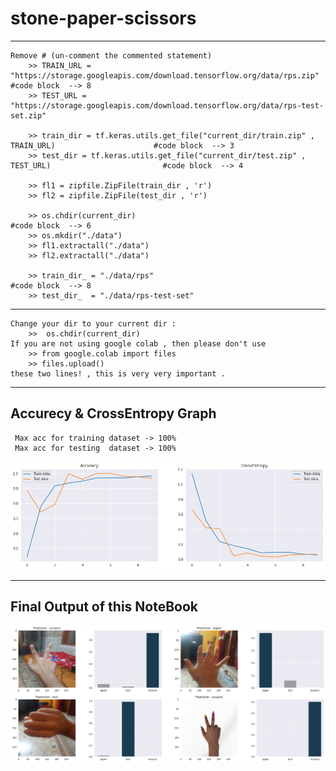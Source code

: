 # stone-paper-scissors

**********************************************
    Remove # (un-comment the commented statement) 
        >> TRAIN_URL = "https://storage.googleapis.com/download.tensorflow.org/data/rps.zip"             #code block  --> 8
        >> TEST_URL = "https://storage.googleapis.com/download.tensorflow.org/data/rps-test-set.zip"
        
        >> train_dir = tf.keras.utils.get_file("current_dir/train.zip" , TRAIN_URL)                      #code block  --> 3
        >> test_dir = tf.keras.utils.get_file("current_dir/test.zip" , TEST_URL)                         #code block  --> 4
        
        >> fl1 = zipfile.ZipFile(train_dir , 'r')
        >> fl2 = zipfile.ZipFile(test_dir , 'r')
        
        >> os.chdir(current_dir)                                                                         #code block  --> 6
        >> os.mkdir("./data")
        >> fl1.extractall("./data")
        >> fl2.extractall("./data")
        
        >> train_dir_ = "./data/rps"                                                                     #code block  --> 8
        >> test_dir_  = "./data/rps-test-set"

************************************************
    Change your dir to your current dir :
        >>  os.chdir(current_dir)
    If you are not using google colab , then please don't use 
        >> from google.colab import files
        >> files.upload()
    these two lines! , this is very very important .
************************************************    
## Accurecy & CrossEntropy Graph
     Max acc for training dataset -> 100%
     Max acc for testing  dataset -> 100%
    
<img src = "./accurecy_loss.png" />

*************************************************

## Final Output of this NoteBook

<img src = "./output.png" />
